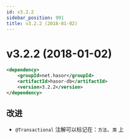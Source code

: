 ```yaml
---
id: v3.2.2
sidebar_position: 991
title: v3.2.2 (2018-01-02)
---
```


# v3.2.2 (2018-01-02)

```xml
<dependency>
    <groupId>net.hasor</groupId>
    <artifactId>hasor-db</artifactId>
    <version>3.2.2</version>
</dependency>
```

## 改进
- `@Transactional` 注解可以标记在：`方法`、`类` 上
